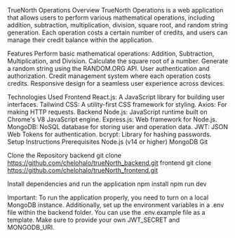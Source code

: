 TrueNorth Operations
Overview
TrueNorth Operations is a web application that allows users to perform various mathematical operations, including addition, subtraction, 
multiplication, division, square root, and random string generation. Each operation costs a certain number of credits, and users can manage 
their credit balance within the application.

Features
Perform basic mathematical operations: Addition, Subtraction, Multiplication, and Division.
Calculate the square root of a number.
Generate a random string using the RANDOM.ORG API.
User authentication and authorization.
Credit management system where each operation costs credits.
Responsive design for a seamless user experience across devices.

Technologies Used
Frontend
React.js: A JavaScript library for building user interfaces.
Tailwind CSS: A utility-first CSS framework for styling.
Axios: For making HTTP requests.
Backend
Node.js: JavaScript runtime built on Chrome's V8 JavaScript engine.
Express.js: Web framework for Node.js.
MongoDB: NoSQL database for storing user and operation data.
JWT: JSON Web Tokens for authentication.
bcrypt: Library for hashing passwords.
Setup Instructions
Prerequisites
Node.js (v14 or higher)
MongoDB
Git

Clone the Repository
backend
git clone https://github.com/chelohalo/trueNorth_backend.git
frontend
git clone https://github.com/chelohalo/trueNorth_frontend.git

Install dependencies and run the application
npm install
npm run dev


Important: To run the application properly, you need to turn on a local MongoDB instance. Additionally, set up the environment variables in a .env file within the backend folder. You can use the .env.example file as a template. Make sure to provide your own JWT_SECRET and MONGODB_URI.
